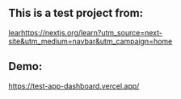 ## This is a test project from:
[lear](https://nextjs.org/learn?utm_source=next-site&utm_medium=navbar&utm_campaign=home)https://nextjs.org/learn?utm_source=next-site&utm_medium=navbar&utm_campaign=home

## Demo: 
https://test-app-dashboard.vercel.app/
